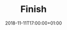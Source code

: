---
title: "Finish"
publishDate: 2018-10-27T16:54:12+01:00
date: 2018-11-11T17:00:00+01:00
draft: false

required: true
---